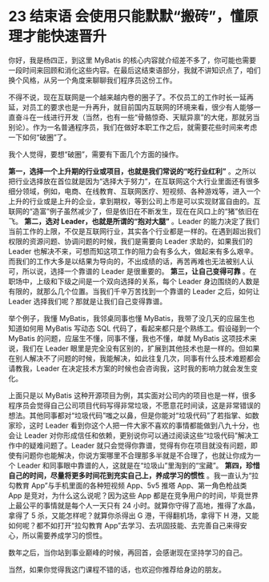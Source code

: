 # 23 结束语 会使用只能默默“搬砖”，懂原理才能快速晋升

你好，我是杨四正，到这里 MyBatis 的核心内容就介绍差不多了，你可能也需要一段时间来回顾和消化这些内容。在最后这结束语部分，我就不讲知识点了，咱们换个风格，从另一个角度来聊聊我们程序员这份工作。

不得不说，现在互联网是一个越来越内卷的圈子了。不仅员工的工作时长一延再延，对员工的要求也是一升再升，就目前国内互联网的环境来看，很少有人能够一直奋斗在一线进行开发（当然，也有一些“骨骼惊奇、天赋异禀”的大佬，那就另当别论）。作为一名普通程序员，我们在做好本职工作之后，就需要花些时间来考虑一下如何“破圈”了。

我个人觉得，要想“破圈”，需要有下面几个方面的操作。

**第一，选择一个上升期的行业或项目，也就是我们常说的“吃行业红利”** 。之所以把行业选择放在首位就是因为“选择大于努力”，在互联网这个大行业里面还有很多细分领域，例如，电商、在线教育、互联网医疗、短视频、各种游戏等，进入一个上升的行业或是上升的企业，拿到期权，等到公司上市是可以实现财富自由的。互联网的“造富”例子虽然减少了，但是依旧在不断发生，现在在风口上的“猪”依旧在飞。 **第二，选对 Leader，也就是所谓的“抱对大腿”** 。Leader 的能力决定了我们当前工作的上限，不仅是互联网行业，其实各个行业都是一样的。在遇到超出我们权限的资源问题、协调问题的时候，我们是需要向 Leader 求助的，如果我们的 Leader 也解决不来，可想而知这项工作的阻力会有多么大，做起来有多么艰辛。而我们的工作大多是以结果为导向的，不出成绩的话，再苦再难也无法被别人认可，所以说，选择一个靠谱的 Leader 是很重要的。 **第三，让自己变得可靠** 。在职场中，上级和下级之间是一个双向选择的关系，每个 Leader 身边围绕的人数是有限的，就那么几个位置。当我们千辛万苦找到一个靠谱的 Leader 之后，如何让 Leader 选择我们呢？那就是让我们自己变得靠谱。

举个例子，我懂 MyBatis，我邻桌同事也懂 MyBatis，我带了没几天的应届生也知道如何用 MyBatis 写动态 SQL 代码了，看起来都只是个熟练工。假设碰到一个 MyBatis 的问题，应届生不懂，同事不懂，我也不懂，单就 MyBatis 这项技术来说，我们在 Leader 眼里是完全没有区别的，扩展到其他技术也是一样的。但如果在别人解决不了问题的时候，我能解决，如此往复几次，同事有什么技术难题都会请教我，Leader 在决定技术方案的时候也会咨询我，这时我的影响力就会发生变化。

上面只是以 MyBatis 这种开源项目为例，其实面对公司内的项目也是一样，很多程序员会觉得自己公司项目代码写得非常垃圾，不愿意花时间读，这是非常错误的想法。其他同事都对“垃圾代码”嗤之以鼻，但是你能对“垃圾代码”了若指掌、如数家珍，这时 Leader 看到你这个人把一件大家不喜欢的事情都能做到八九十分，也会让 Leader 对你形成信任和依赖，更别说你可以通过阅读这些“垃圾代码”解决工作中的疑难问题了。Leader 就只会觉得你靠谱，觉得有你在项目就没有问题，即使有问题你也能解决，你说方案哪里不合理那多半就是不合理了，也就让你成为一个 Leader 和同事眼中靠谱的人，这就是在“垃圾山”里淘到的“宝藏”。 **第四，珍惜自己的时间，尽量将更多时间花到充实自己上，养成学习的惯性** 。我一直认为“拉勾教育 App”与手机里面的各种短视频 App、5v5 推塔 App、第一角色枪战类 App 是竞对，为什么这么说呢？因为这些 App 都是在竞争用户的时间，毕竟世界上最公平的事情就是每个人一天只有 24 小时。就算你守得了高地，推得了水晶，拿得了 5 杀，又能怎样呢？就算你杀得出 G 港，干得翻机场，拿得下 H 港，又能如何呢？都不如打开“拉勾教育 App”去学习、去巩固技能、去完善自己来得安心，所以需要养成学习的惯性。

数年之后，当你站到事业巅峰的时候，再回首，会感谢现在坚持学习的自己。

当然，如果你觉得我这门课程不错的话，也欢迎你推荐给身边的朋友。
